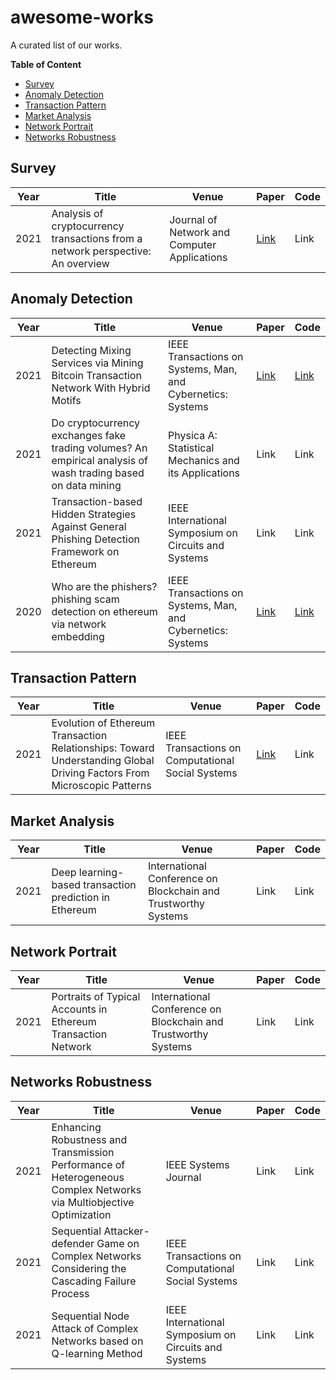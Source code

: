 # awesome-works

A curated list of our works.

**Table of Content**

- [Survey](#survey)
- [Anomaly Detection](#anomaly-detection)
- [Transaction Pattern](#transaction-pattern)
- [Market Analysis](#market-analysis)
- [Network Portrait](#network-portrait)
- [Networks Robustness](#networks-robustness)

## Survey
| Year | Title | Venue | Paper | Code |
| --- | ---| --- | --- | --- |
| 2021 | Analysis of cryptocurrency transactions from a network perspective: An overview | Journal of Network and Computer Applications | [Link](http://xblock.pro/#/paper/37) | Link |

## Anomaly Detection
| Year | Title| Venue | Paper | Code |
| --- | ---| --- | --- | --- |
| 2021 | Detecting Mixing Services via Mining Bitcoin Transaction Network With Hybrid Motifs | IEEE Transactions on Systems, Man, and Cybernetics: Systems | [Link](http://xblock.pro/#/paper/44) | [Link](http://xblock.pro/#/dataset/8) |
| 2021 | Do cryptocurrency exchanges fake trading volumes? An empirical analysis of wash trading based on data mining | Physica A: Statistical Mechanics and its Applications | Link | Link |
| 2021 | Transaction-based Hidden Strategies Against General Phishing Detection Framework on Ethereum | IEEE International Symposium on Circuits and Systems | Link | Link |
| 2020 | Who are the phishers? phishing scam detection on ethereum via network embedding | IEEE Transactions on Systems, Man, and Cybernetics: Systems | [Link](http://xblock.pro/#/paper/47) | [Link](http://xblock.pro/#/dataset/6) |

## Transaction Pattern
| Year | Title| Venue | Paper | Code |
| --- | ---| --- | --- | --- |
| 2021 | Evolution of Ethereum Transaction Relationships: Toward Understanding Global Driving Factors From Microscopic Patterns | IEEE Transactions on Computational Social Systems | [Link](http://xblock.pro/#/paper/1) | Link |

## Market Analysis
| Year | Title| Venue | Paper | Code |
| --- | ---| --- | --- | --- |
| 2021 | Deep learning-based transaction prediction in Ethereum | International Conference on Blockchain and Trustworthy Systems | Link | Link |

## Network Portrait
| Year | Title| Venue | Paper | Code |
| --- | ---| --- | --- | --- |
| 2021 | Portraits of Typical Accounts in Ethereum Transaction Network | International Conference on Blockchain and Trustworthy Systems | Link | Link |

## Networks Robustness 
| Year | Title| Venue | Paper | Code |
| --- | ---| --- | --- | --- |
| 2021 | Enhancing Robustness and Transmission Performance of Heterogeneous Complex Networks via Multiobjective Optimization | IEEE Systems Journal | Link | Link |
| 2021 | Sequential Attacker-defender Game on Complex Networks Considering the Cascading Failure Process | IEEE Transactions on Computational Social Systems | Link | Link |
| 2021 | Sequential Node Attack of Complex Networks based on Q-learning Method | IEEE International Symposium on Circuits and Systems | Link | Link |
